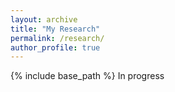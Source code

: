 ```yaml
---
layout: archive
title: "My Research"
permalink: /research/
author_profile: true
---
```


{% include base_path %}
In progress
